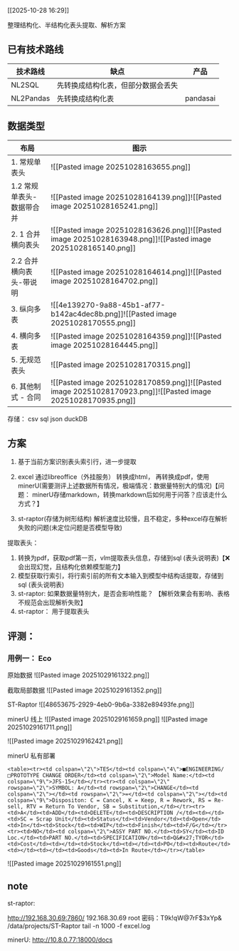 
[[2025-10-28 16:29]]


整理结构化、半结构化表头提取、解析方案


## 已有技术路线


| 技术路线      | 缺点                | 产品       |
| --------- | ----------------- | -------- |
| NL2SQL    | 先转换成结构化表，但部分数据会丢失 |          |
| NL2Pandas | 先转换成结构化表          | pandasai |



## 数据类型

| 布局              | 图示                                                                                                           |
| --------------- | ------------------------------------------------------------------------------------------------------------ |
| 1. 常规单表头        | ![[Pasted image 20251028163655.png]]                                                                         |
| 1.2 常规单表头-数据带合并 | ![[Pasted image 20251028164139.png]]![[Pasted image 20251028165241.png]]                                     |
| 2. 1 合并横向表头     | ![[Pasted image 20251028163626.png]]![[Pasted image 20251028163948.png]]![[Pasted image 20251028165140.png]] |
| 2.2 合并横向表头-带说明  | ![[Pasted image 20251028164614.png]]![[Pasted image 20251028164702.png]]                                     |
| 3. 纵向多表         | ![[4e139270-9a88-45b1-af77-b142ac4dec8b.png]]![[Pasted image 20251028170555.png]]                            |
| 4. 横向多表         | ![[Pasted image 20251028164359.png]]![[Pasted image 20251028164445.png]]                                     |
| 5. 无规范表头        | ![[Pasted image 20251028170315.png]]                                                                         |
| 6. 其他制式 - 合同    | ![[Pasted image 20251028170859.png]]![[Pasted image 20251028170923.png]]![[Pasted image 20251028170935.png]] |





存储：
csv
sql
json
duckDB

## 方案

1. 基于当前方案识别表头索引行，进一步提取
2. excel 通过libreoffice（外挂服务） 转换成html， 再转换成pdf，使用minerU(需要测评上述数据所有情况，极端情况：数据量特别大的情况)【问题： minerU存储markdown，转换markdown后如何用于问答？应该走什么方式？】

3. st-raptor(存储为树形结构) 解析速度比较慢，且不稳定，多种excel存在解析失败的问题(未定位问题是否模型导致)

提取表头：
1. 转换为pdf，获取pdf第一页，vlm提取表头信息，存储到sql (表头说明表)【❌会出现幻觉，且结构化依赖模型能力】
2. 模型获取行索引，将行索引前的所有文本输入到模型中结构话提取，存储到sql (表头说明表)
3. st-raptor: 如果数据量特别大，是否会影响性能？ 【解析效果会有影响、表格不规范会出现解析失败】
4. st-raptor： 用于提取表头


## 评测：

### 用例一： Eco

原始数据
![[Pasted image 20251029161322.png]]

截取局部数据
![[Pasted image 20251029161352.png]]


ST-Raptor
![[48653675-2929-4eb0-9b6a-3382e89493fe.png]]


minerU 线上
![[Pasted image 20251029161659.png]]
![[Pasted image 20251029161711.png]]

![[Pasted image 20251029162421.png]]

minerU 私有部署
```
<table><tr><td colspan=\"2\">TES</td><td colspan=\"4\">■ENGINEERING/□PROTOTYPE CHANGE ORDER</td><td colspan=\"2\">Model Name:</td><td colspan=\"9\">JFS-15</td></tr><tr><td colspan=\"2\" rowspan=\"2\">SYMBOL: A</td><td rowspan=\"2\">CHANGE</td><td colspan=\"2\"></td><td rowspan=\"2\">=</td><td colspan=\"2\"></td><td colspan=\"9\">Dispositon: C = Cancel, K = Keep, R = Rework, RS = Re-sell, RTV = Return To Vendor, SB = Substitution,</td></tr><tr><td>A</td><td>ADD</td><td>DELETE</td><td>DESCRIPTION /</td><td></td><td>SC = Scrap Unit</td><td>Status</td><td>Vendor</td><td>Open</td><td>In</td><td>Stock</td><td>WIP</td><td>Finish</td><td>F/G</td></tr><tr><td>NO</td><td colspan=\"2\">ASSY PART NO.</td><td>SY</td><td>ID Loc.</td><td>PART NO.</td><td>SPECIFICATION</td><td>Q&#x27;TYOR</td><td>Cost</td><td></td><td>Stock</td><td></td><td>PO</td><td>Route</td><td></td><td></td><td>Goods</td><td>In Route</td></tr></table>
```

![[Pasted image 20251029161551.png]]



## note

st-raptor:

http://192.168.30.69:7860/
192.168.30.69
root 密码：T9k!qW@7rF$3xYp&
/data/projects/ST-Raptor
tail -n 1000 -f excel.log

minerU:
http://10.8.0.77:18000/docs


